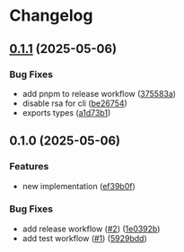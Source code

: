 # Changelog

## [0.1.1](https://github.com/vasco-santos/varsig/compare/v0.1.0...v0.1.1) (2025-05-06)


### Bug Fixes

* add pnpm to release workflow ([375583a](https://github.com/vasco-santos/varsig/commit/375583a27f728881013d1d65cfedf5b9882c7736))
* disable rsa for cli ([be26754](https://github.com/vasco-santos/varsig/commit/be2675471e93453bb2bc7f56251bd0edbda2c669))
* exports types ([a1d73b1](https://github.com/vasco-santos/varsig/commit/a1d73b11c0e06abfc13a752127629d0abc8eea28))

## 0.1.0 (2025-05-06)


### Features

* new implementation ([ef39b0f](https://github.com/vasco-santos/varsig/commit/ef39b0f7cd3f634f30f3f0415e189b8726ff4f6e))


### Bug Fixes

* add release workflow ([#2](https://github.com/vasco-santos/varsig/issues/2)) ([1e0392b](https://github.com/vasco-santos/varsig/commit/1e0392b5c4e107b9ceaaf175750ca57b76ccf969))
* add test workflow ([#1](https://github.com/vasco-santos/varsig/issues/1)) ([5929bdd](https://github.com/vasco-santos/varsig/commit/5929bdd54780139254a0bd94670e3916ff50e40e))
